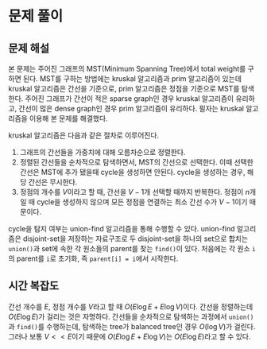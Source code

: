# 문제 풀이

## 문제 해설

본 문제는 주어진 그래프의 MST(Minimum Spanning Tree)에서 total weight를 구하면 된다. MST를 구하는 방법에는 kruskal 알고리즘과 prim 알고리즘이 있는데 kruskal 알고리즘은 간선을 기준으로, prim 알고리즘은 정점을 기준으로 MST를 탐색한다. 주어진 그래프가 간선이 적은 sparse graph인 경우 kruskal 알고리즘이 유리하고, 간선이 많은 dense graph인 경우 prim 알고리즘이 유리하다. 필자는 kruskal 알고리즘을 이용해 본 문제를 해결했다.

kruskal 알고리즘은 다음과 같은 절차로 이루어진다.

1. 그래프의 간선들을 가중치에 대해 오름차순으로 정렬한다.
2. 정렬된 간선들을 순차적으로 탐색하면서, MST의 간선으로 선택한다. 이때 선택한 간선은 MST에 추가 됐을때 cycle을 생성하면 안된다. cycle을 생성하는 경우, 해당 간선은 무시한다.
3. 정점의 개수를 $V$이라고 할 때, 간선을 $V-1$개 선택할 때까지 반복한다. 정점이 $n$개 일 때 cycle을 생성하지 않으며 모든 정점을 연결하는 최소 간선 수가 $V-1$이기 때문이다.

cycle을 탐지 여부는 union-find 알고리즘을 통해 수행할 수 있다. union-find 알고리즘은 disjoint-set을 저장하는 자료구조로 두 disjoint-set을 하나의 set으로 합치는 `union()`과 set에 속한 각 원소들의 parent를 찾는 `find()`이 있다. 처음에는 각 원소 `i`의 parent를 `i`로 초기화, 즉 `parent[i] = i`에서 시작한다. 

## 시간 복잡도

간선 개수를 $E$, 정점 개수를 $V$라고 할 때 $O(E\log{E} + E\log{V})$이다. 간선을 정렬하는데 $O(E\log{E})$가 걸리는 것은 자명하다. 간선들을 순차적으로 탐색하는 과정에서 `union()`과 `find()`를 수행하는데, 탐색하는 tree가 balanced tree인 경우 $O(\log{V})$가 걸린다. 그러나 보통 $V << E$이기 때문에 $O(E\log{E} + E\log{V})$는 $O(E\log{E})$라고 할 수 있다.